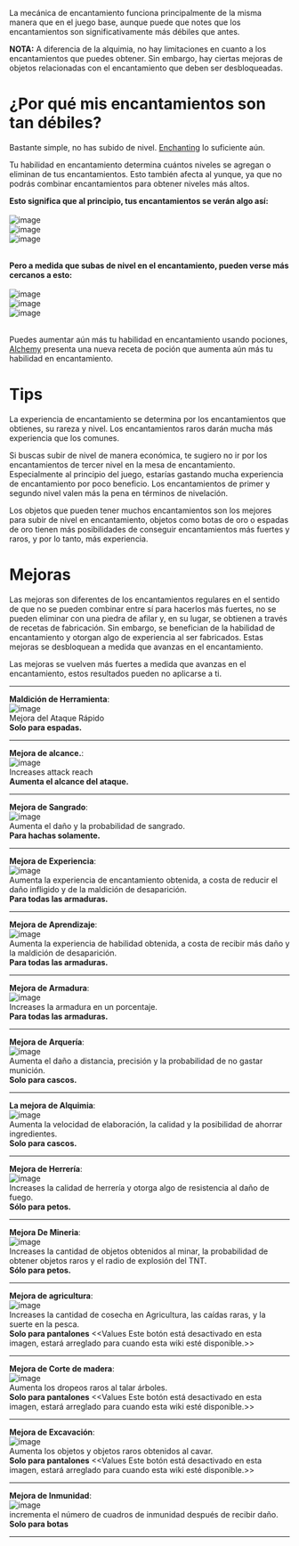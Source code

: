 La mecánica de encantamiento funciona principalmente de la misma manera que en el juego base, aunque puede que notes que los encantamientos son significativamente más débiles que antes.

**NOTA:** A diferencia de la alquimia, no hay limitaciones en cuanto a los encantamientos que puedes obtener. Sin embargo, hay ciertas mejoras de objetos relacionadas con el encantamiento que deben ser desbloqueadas.

# ¿Por qué mis encantamientos son tan débiles?
Bastante simple, no has subido de nivel. [Enchanting](https://github.com/Athlaeos/ValhallaMMO_open/wiki/Skills-&-Leveling-%F0%9F%94%BA#enchanting-) lo suficiente aún.

Tu habilidad en encantamiento determina cuántos niveles se agregan o eliminan de tus encantamientos. Esto también afecta al yunque, ya que no podrás combinar encantamientos para obtener niveles más altos.

**Esto significa que al principio, tus encantamientos se verán algo así:** <br><br>
![image](https://user-images.githubusercontent.com/35800803/222689700-42aebb24-4c07-4674-8969-5470dc8ef228.png)<br>
![image](https://user-images.githubusercontent.com/35800803/222689802-55206947-ed8e-4be7-849d-444d64540337.png)<br>
![image](https://user-images.githubusercontent.com/35800803/222689911-56e05f7e-0e52-4ae6-9a4e-6bc4f4dca4ad.png)<br><br>

**Pero a medida que subas de nivel en el encantamiento, pueden verse más cercanos a esto:** <br><br>
![image](https://user-images.githubusercontent.com/35800803/222690378-814ca2c9-5066-4386-a67a-73d23fb50d1d.png)<br>
![image](https://user-images.githubusercontent.com/35800803/222690508-567c4654-0a7e-419f-9f18-65667070589a.png)<br>
![image](https://user-images.githubusercontent.com/35800803/222690608-1d496918-c524-48eb-aaaf-b315ccd148e7.png)<br><br>

Puedes aumentar aún más tu habilidad en encantamiento usando pociones, [Alchemy](https://github.com/Athlaeos/ValhallaMMO_open/wiki/Skills-&-Leveling-%F0%9F%94%BA#alchemy-) presenta una nueva receta de poción que aumenta aún más tu habilidad en encantamiento.

# Tips

La experiencia de encantamiento se determina por los encantamientos que obtienes, su rareza y nivel. Los encantamientos raros darán mucha más experiencia que los comunes.

Si buscas subir de nivel de manera económica, te sugiero no ir por los encantamientos de tercer nivel en la mesa de encantamiento. Especialmente al principio del juego, estarías gastando mucha experiencia de encantamiento por poco beneficio. Los encantamientos de primer y segundo nivel valen más la pena en términos de nivelación.

Los objetos que pueden tener muchos encantamientos son los mejores para subir de nivel en encantamiento, objetos como botas de oro o espadas de oro tienen más posibilidades de conseguir encantamientos más fuertes y raros, y por lo tanto, más experiencia.

# Mejoras

Las mejoras son diferentes de los encantamientos regulares en el sentido de que no se pueden combinar entre sí para hacerlos más fuertes, no se pueden eliminar con una piedra de afilar y, en su lugar, se obtienen a través de recetas de fabricación. Sin embargo, se benefician de la habilidad de encantamiento y otorgan algo de experiencia al ser fabricados. Estas mejoras se desbloquean a medida que avanzas en el encantamiento.

Las mejoras se vuelven más fuertes a medida que avanzas en el encantamiento, estos resultados pueden no aplicarse a ti.

***

**Maldición de Herramienta**: <br>
![image](https://user-images.githubusercontent.com/35800803/222701107-51f4f0b5-8895-42f2-8189-8038d0806f59.png)<br>
Mejora del Ataque Rápido<br>
**Solo para espadas.**

***

**Mejora de alcance.**: <br>
![image](https://user-images.githubusercontent.com/35800803/222701753-0779e310-c03a-4d2a-be95-4e8e9c06ec17.png)<br>
Increases attack reach<br>
**Aumenta el alcance del ataque.**

***

**Mejora de Sangrado**: <br>
![image](https://user-images.githubusercontent.com/35800803/222702657-0a75c776-0b5a-45a1-852a-261f80af887c.png)<br>
Aumenta el daño y la probabilidad de sangrado.<br>
**Para hachas solamente.**

***

**Mejora de Experiencia**: <br>
![image](https://user-images.githubusercontent.com/35800803/222703314-d79825a2-2b8d-4439-986a-461d11e8b3ed.png)<br>
Aumenta la experiencia de encantamiento obtenida, a costa de reducir el daño infligido y de la maldición de desaparición.<br>
**Para todas las armaduras.**

***

**Mejora de Aprendizaje**: <br>
![image](https://user-images.githubusercontent.com/35800803/222703643-49dbc69c-29b3-46bf-8e9b-905d895b5723.png)<br>
Aumenta la experiencia de habilidad obtenida, a costa de recibir más daño y la maldición de desaparición.<br>
**Para todas las armaduras.**

***

**Mejora de Armadura**: <br>
![image](https://user-images.githubusercontent.com/35800803/222704544-b3c8ae6c-df3e-4277-a8ce-7c3bf788db7e.png)<br>
Increases la armadura en un porcentaje.<br>
**Para todas las armaduras.**

***

**Mejora de Arquería**: <br>
![image](https://user-images.githubusercontent.com/35800803/222704199-1a905d70-9ce5-4b3d-b406-7a45c03c0189.png)<br>
Aumenta el daño a distancia, precisión y la probabilidad de no gastar munición.<br>
**Solo para cascos.**

***

**La mejora de Alquimia**: <br>
![image](https://user-images.githubusercontent.com/35800803/222702933-6087d5f0-79ad-49d8-b987-fa85941c6f67.png)<br>
Aumenta la velocidad de elaboración, la calidad y la posibilidad de ahorrar ingredientes.<br>
**Solo para cascos.**

***

**Mejora de Herrería**: <br>
![image](https://user-images.githubusercontent.com/35800803/222704896-2bfc600f-030f-4480-a2b8-0efaa624b5bd.png)<br>
Increases la calidad de herrería y otorga algo de resistencia al daño de fuego.<br>
**Sólo para petos.**

***

**Mejora De Mineria**: <br>
![image](https://user-images.githubusercontent.com/35800803/222705241-9593af13-82d6-4056-80c0-174b5c8c7501.png)<br>
Increases la cantidad de objetos obtenidos al minar, la probabilidad de obtener objetos raros y el radio de explosión del TNT.<br>
**Sólo para petos.**

***

**Mejora de agricultura**: <br>
![image](https://user-images.githubusercontent.com/35800803/222705595-510085ae-acb8-4b0e-bf80-434868476884.png)<br>
Increases la cantidad de cosecha en Agricultura, las caídas raras, y la suerte en la pesca.<br>
**Solo para pantalones**
<<Values Este botón está desactivado en esta imagen, estará arreglado para cuando esta wiki esté disponible.>>

***

**Mejora de Corte de madera**: <br>
![image](https://user-images.githubusercontent.com/35800803/222707200-b73e81d9-1e85-43b5-9732-d8a3b00338cb.png)<br>
Aumenta los dropeos raros al talar árboles.<br>
**Solo para pantalones**
<<Values Este botón está desactivado en esta imagen, estará arreglado para cuando esta wiki esté disponible.>>

***

**Mejora de Excavación**: <br>
![image](https://user-images.githubusercontent.com/35800803/222707446-a8b0cf77-3da7-41ab-b3fd-e72136f2c6c1.png)<br>
Aumenta los objetos y objetos raros obtenidos al cavar.<br>
**Solo para pantalones**
<<Values Este botón está desactivado en esta imagen, estará arreglado para cuando esta wiki esté disponible.>>

***

**Mejora de Inmunidad**: <br>
![image](https://user-images.githubusercontent.com/35800803/222707639-90b3a873-9f1b-4aa7-9c18-44459f5108fc.png)<br>
incrementa el número de cuadros de inmunidad después de recibir daño.<br>
**Solo para botas**

***





